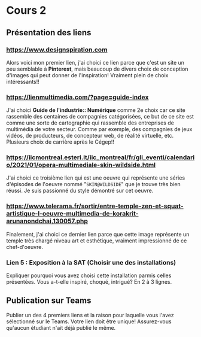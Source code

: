 # Cours 2
## Présentation des liens

### https://www.designspiration.com
Alors voici mon premier lien, j'ai choici ce lien parce que c'est un site un peu semblable à __Pinterest__, mais beaucoup de divers choix de conception d'images qui peut donner de l'inspiration! Vraiment plein de choix intéressants!!


### https://lienmultimedia.com/?page=guide-index
J'ai choici __Guide de l'industrie:: Numérique__ comme 2e choix car ce site rassemble des centaines de compagnies catégorisées, ce but de ce site est comme une sorte de cartographie qui rassemble des entreprises de multimédia de votre secteur. Comme par exemple, des compagnies de jeux vidéos, de producteurs, de concepteur web, de réalité virtuelle, etc.  Plusieurs choix de carrière après le Cégep!!

### https://iicmontreal.esteri.it/iic_montreal/fr/gli_eventi/calendario/2021/01/opera-multimediale-skin-wildside.html
J'ai choici ce troisième lien qui est une oeuvre qui représente une séries d'épisodes de l'oeuvre nommé "`SKIN@WILDSIDE`" que je trouve très bien réussi. Je suis passionné du style démontré sur cet oeuvre.

### https://www.telerama.fr/sortir/entre-temple-zen-et-squat-artistique-l-oeuvre-multimedia-de-korakrit-arunanondchai,130057.php
Finalement, j'ai choici ce dernier lien parce que cette image représente un temple très chargé niveau art et esthétique, vraiment impressionné de ce chef-d'oeuvre.

### Lien 5 : Exposition à la SAT (Choisir une des installations)
Expliquer pourquoi vous avez choisi cette installation parmis celles présentées. Vous a-t-elle inspiré, choqué, intrigué? En 2 à 3 lignes. 

## Publication sur Teams
Publier un des 4 premiers liens et la raison pour laquelle vous l'avez sélectionné sur le Teams. Votre lien doit être unique! Assurez-vous qu'aucun étudiant n'ait déjà publié le même. 
